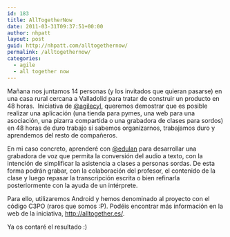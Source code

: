 ```yaml
---
id: 183
title: AllTogetherNow
date: 2011-03-31T09:37:51+00:00
author: nhpatt
layout: post
guid: http://nhpatt.com/alltogethernow/
permalink: /alltogethernow/
categories:
  - agile
  - all together now
---
```

Mañana nos juntamos 14 personas (y los invitados que quieran pasarse) en una casa rural cercana a Valladolid para tratar de construir un producto en 48 horas.  Iniciativa de [@agilecyl](https://twitter.com/agilecyl), queremos demostrar que es posible realizar una aplicación (una tienda para pymes, una web para una asociación, una pizarra compartida o una grabadora de clases para sordos) en 48 horas de duro trabajo si sabemos organizarnos, trabajamos duro y aprendemos del resto de compañeros.

En mi caso concreto, aprenderé con [@edulan](https://twitter.com/edulan) para desarrollar una grabadora de voz que permita la conversión del audio a texto, con la intención de simplificar la asistencia a clases a personas sordas. De esta forma podrán grabar, con la colaboración del profesor, el contenido de la clase y luego repasar la transcripción escrita o bien refinarla posteriormente con la ayuda de un intérprete.

Para ello, utilizaremos Android y hemos denominado al proyecto con el código C3PO (raros que somos :P). Podéis encontrar más información en la web de la iniciativa, <http://alltogether.es/>.

Ya os contaré el resultado :)

